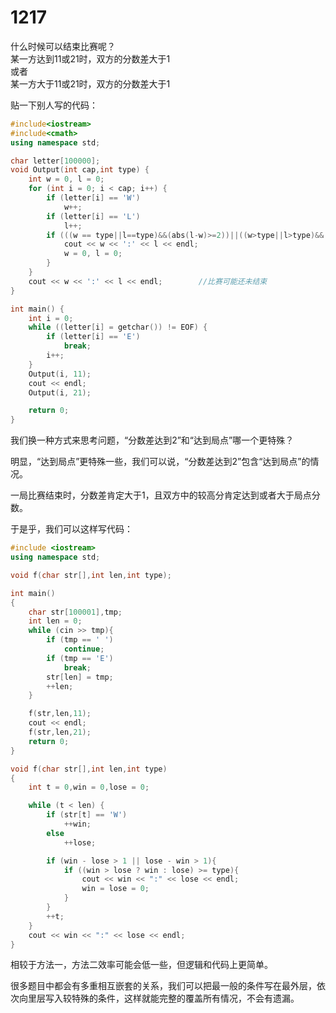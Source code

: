 # 1217
什么时候可以结束比赛呢？  
某一方达到11或21时，双方的分数差大于1  
或者  
某一方大于11或21时，双方的分数差大于1

贴一下别人写的代码：  

```cpp
#include<iostream>
#include<cmath>
using namespace std;

char letter[100000];
void Output(int cap,int type) {
    int w = 0, l = 0;
    for (int i = 0; i < cap; i++) {
        if (letter[i] == 'W')
            w++;
        if (letter[i] == 'L')
            l++;
        if (((w == type||l==type)&&(abs(l-w)>=2))||((w>type||l>type)&&(abs(l-w)==2)) ){
            cout << w << ':' << l << endl;
            w = 0, l = 0;
        }
    }
    cout << w << ':' << l << endl;        //比赛可能还未结束
}

int main() {
    int i = 0;
    while ((letter[i] = getchar()) != EOF) {
        if (letter[i] == 'E')
            break;
        i++;
    }
    Output(i, 11);
    cout << endl;
    Output(i, 21);

    return 0;
}
```

我们换一种方式来思考问题，“分数差达到2”和“达到局点”哪一个更特殊？

明显，“达到局点”更特殊一些，我们可以说，“分数差达到2”包含“达到局点”的情况。

一局比赛结束时，分数差肯定大于1，且双方中的较高分肯定达到或者大于局点分数。

于是乎，我们可以这样写代码：

```cpp
#include <iostream>
using namespace std;

void f(char str[],int len,int type);

int main()
{
	char str[100001],tmp;
	int len = 0;
	while (cin >> tmp){
		if (tmp == ' ')
			continue;
		if (tmp == 'E')
			break;
		str[len] = tmp;
		++len;
	}

	f(str,len,11);
	cout << endl;
	f(str,len,21);
	return 0;
}

void f(char str[],int len,int type)
{
	int t = 0,win = 0,lose = 0;

	while (t < len) {
		if (str[t] == 'W')
			++win;
		else
			++lose;

		if (win - lose > 1 || lose - win > 1){
			if ((win > lose ? win : lose) >= type){
				cout << win << ":" << lose << endl;
				win = lose = 0;
			}
		}
		++t;
	}
	cout << win << ":" << lose << endl;
}
```
相较于方法一，方法二效率可能会低一些，但逻辑和代码上更简单。

很多题目中都会有多重相互嵌套的关系，我们可以把最一般的条件写在最外层，依次向里层写入较特殊的条件，这样就能完整的覆盖所有情况，不会有遗漏。